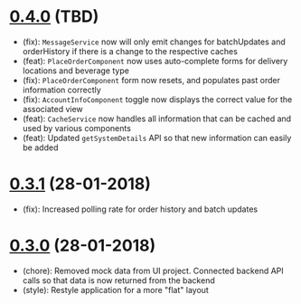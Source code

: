# [0.4.0](https://github.com/bcorbold/MobileServerFrontEnd/) (TBD)
- (fix): `MessageService` now will only emit changes for batchUpdates and orderHistory if there is a change to the respective caches 
- (feat): `PlaceOrderComponent` now uses auto-complete forms for delivery locations and beverage type
- (fix): `PlaceOrderComponent` form now resets, and populates past order information correctly
- (fix): `AccountInfoComponent` toggle now displays the correct value for the associated view
- (feat): `CacheService` now handles all information that can be cached and used by various components
- (feat): Updated `getSystemDetails` API so that new information can easily be added

# [0.3.1](https://github.com/bcorbold/MobileServerFrontEnd/tree/0.3.1) (28-01-2018)
- (fix): Increased polling rate for order history and batch updates

# [0.3.0](https://github.com/bcorbold/MobileServerFrontEnd/tree/0.3.0) (28-01-2018)
- (chore): Removed mock data from UI project. Connected backend API calls so that data is now returned from the backend
- (style): Restyle application for a more "flat" layout
